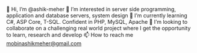👋 Hi, I’m @ashik-meher
👀 I’m interested in server side programming, application and database servers, system design
🌱 I’m currently learning C#, ASP Core, T-SQL. Confident in PHP, MySQL, Apache
💞️ I’m looking to collaborate on a challenging real world project where I get the opportunity to learn, research and develop 
📫 How to reach me mobinashikmeher@gmail.com

